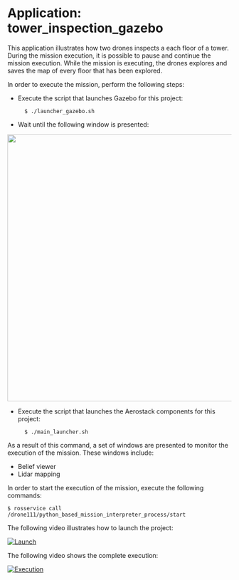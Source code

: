 # Application: tower_inspection_gazebo

This application illustrates how two drones inspects a each floor of a tower. During the mission execution, it is possible to pause and continue the mission execution. While the mission is executing, the drones explores and saves the map of every floor that has been explored.

In order to execute the mission, perform the following steps:

- Execute the script that launches Gazebo for this project:

        $ ./launcher_gazebo.sh

- Wait until the following window is presented:

<img src="https://github.com/aerostack/tower_inspection_gazebo/blob/master/doc/towerlaunch.png" width=600>

- Execute the script that launches the Aerostack components for this project:

        $ ./main_launcher.sh

As a result of this command, a set of windows are presented to monitor the execution of the mission. These windows include:
- Belief viewer
- Lidar mapping

In order to start the execution of the mission, execute the following commands:

	$ rosservice call /drone111/python_based_mission_interpreter_process/start

The following video illustrates how to launch the project:

[ ![Launch](https://i.ibb.co/W6VYpD7/towerlaunch2.png)](https://youtu.be/aySFEPMCUPA)

The following video shows the complete execution:

[ ![Execution](https://i.ibb.co/RhKBQZV/towerexe.png)](https://youtu.be/pHfRGtLMTms)


